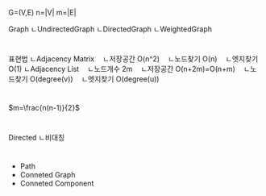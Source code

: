 
G=(V,E)
n=|V|
m=|E|



Graph
ㄴUndirectedGraph
ㄴDirectedGraph
ㄴWeightedGraph


#
표현법
ㄴAdjacency Matrix
ㅤㄴ저장공간 O(n^2)
ㅤㄴ노드찾기 O(n)
ㅤㄴ엣지찾기 O(1)
ㄴAdjacency List
ㅤㄴ노드개수 2m
ㅤㄴ저장공간 O(n+2m)=O(n+m)
ㅤㄴ노드찾기 O(degree(v))
ㅤㄴ엣지찾기 O(degree(u))
#
$m=\frac{n(n-1)}{2}$
#
Directed
ㄴ비대칭


#
- Path
- Conneted Graph
- Conneted Component

